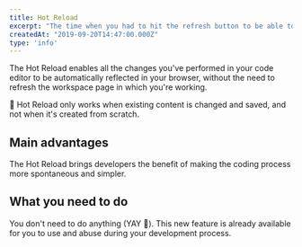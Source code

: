 ```yaml
---
title: Hot Reload
excerpt: "The time when you had to hit the refresh button to be able to see your code changes is long gone thanks to our Hot Reload."
createdAt: "2019-09-20T14:47:00.000Z"
type: 'info'
---
```

The Hot Reload enables all the changes you've performed in your code editor to be automatically reflected in your browser, without the need to refresh the workspace page in which you're working.

:eyes: Hot Reload only works when existing content is changed and saved, and not when it's created from scratch. 

## Main advantages

The Hot Reload brings developers the benefit of making the coding process more spontaneous and simpler.

## What you need to do

You don't need to do anything (YAY :tada:). This new feature is already available for you to use and abuse during your development process.
